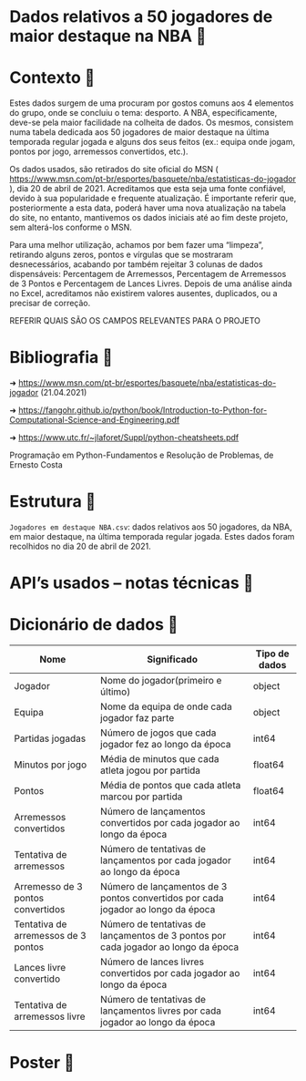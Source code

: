 # Dados relativos a 50 jogadores de maior destaque na NBA 🏀

# Contexto 🏀

Estes dados surgem de uma procuram por gostos comuns aos 4 elementos do grupo, onde se concluiu o tema: desporto. A NBA, especificamente, deve-se pela maior facilidade na colheita de dados. Os mesmos, consistem numa tabela dedicada aos 50 jogadores de maior destaque na última temporada regular jogada e alguns dos seus feitos (ex.: equipa onde jogam, pontos por jogo, arremessos convertidos, etc.).

Os dados usados, são retirados do site oficial do MSN ( https://www.msn.com/pt-br/esportes/basquete/nba/estatisticas-do-jogador ), dia 20 de abril de 2021. Acreditamos que esta seja uma fonte confiável, devido à sua popularidade e frequente atualização. É importante referir que, posteriormente a esta data, poderá haver uma nova atualização na tabela do site, no entanto, mantivemos os dados iniciais até ao fim deste projeto, sem alterá-los conforme o MSN.

Para uma melhor utilização, achamos por bem fazer uma “limpeza”, retirando alguns zeros, pontos e vírgulas que se mostraram desnecessários, acabando por também rejeitar 3 colunas de dados dispensáveis: Percentagem de Arremessos, Percentagem de Arremessos de 3 Pontos e Percentagem de Lances Livres. Depois de uma análise ainda no Excel, acreditamos não existirem valores ausentes, duplicados, ou a precisar de correção. 


REFERIR QUAIS SÃO OS CAMPOS RELEVANTES PARA O PROJETO

# Bibliografia 🏀

➜ https://www.msn.com/pt-br/esportes/basquete/nba/estatisticas-do-jogador (21.04.2021)

➜ https://fangohr.github.io/python/book/Introduction-to-Python-for-Computational-Science-and-Engineering.pdf

➜ https://www.utc.fr/~jlaforet/Suppl/python-cheatsheets.pdf

Programação em Python-Fundamentos e Resolução de Problemas, de Ernesto Costa 

# Estrutura 🏀

`Jogadores em destaque NBA.csv`:  dados relativos aos 50 jogadores, da NBA, em maior destaque, na última temporada regular jogada. Estes dados foram recolhidos no dia 20 de abril de 2021.

# API’s usados – notas técnicas 🏀



# Dicionário de dados 🏀

| Nome  | Significado | Tipo de dados |
| ------| ----------- | --------------|
| Jogador | Nome do jogador(primeiro e último) |object|
|Equipa| Nome da equipa de onde cada jogador faz parte|object|
|Partidas jogadas|Número de jogos que cada jogador fez ao longo da época|int64|
|Minutos por jogo|Média de minutos que cada atleta jogou por partida|float64|
|Pontos|Média de pontos que cada atleta marcou por partida|float64|
|Arremessos convertidos|Número de lançamentos convertidos por cada jogador ao longo da época|int64|
|Tentativa de arremessos|Número de tentativas de lançamentos por cada jogador ao longo da época|int64|
|Arremesso de 3 pontos convertidos|Número de lançamentos de 3 pontos convertidos por cada jogador ao longo da época|int64|
|Tentativa de arremessos de 3 pontos|Número de tentativas de lançamentos de 3 pontos por cada jogador ao longo da época|int64|
|Lances livre convertido|Número de lances livres convertidos por cada jogador ao longo da época|int64|
|Tentativa de arremessos livre|Número de tentativas de lançamentos livres por cada jogador ao longo da época|int64|

# Poster 🏀
